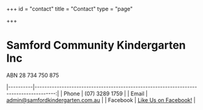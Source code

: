 +++
id = "contact"
title = "Contact"
type = "page"

+++
# Samford Community Kindergarten Inc
ABN 28 734 750 875

|----------|--------------------------------------------------------------------------------------:|
| Phone    |    (07) 3289 1759 |
| Email    |    admin@samfordkindergarten.com.au                                              |
| Facebook |    [Like Us on Facebook!](https://www.facebook.com/SamfordCommunityKindergarten) |